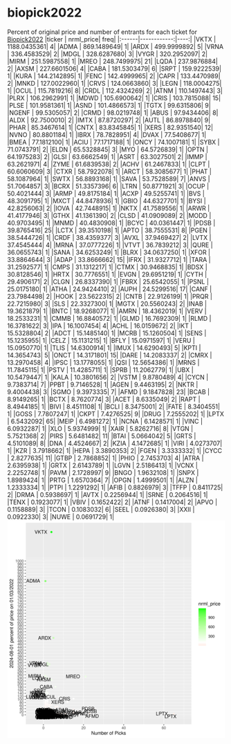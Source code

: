 # biopick2022
Percent of original price and number of entrants for each ticket for [Biopick2022](https://twitter.com/hashtag/Biopick2022)
|ticker |   nrml_price| freq|
|:------|------------:|----:|
|VKTX   | 1188.0435361|    4|
|ADMA   |  869.1489649|    1|
|ARDX   |  499.9999892|    5|
|VRNA   |  336.4583529|    2|
|MDGL   |  328.6287680|    3|
|VYGR   |  320.2952097|    2|
|MIRM   |  251.5987558|    1|
|MREO   |  248.7499975|   21|
|LQDA   |  237.9876884|    2|
|AXSM   |  227.6601506|    4|
|CABA   |  181.5303479|    6|
|SRPT   |  159.9222539|    1|
|KURA   |  144.2142895|    1|
|FENC   |  142.4999965|    2|
|CAPR   |  133.4470989|    2|
|MNKD   |  127.0022960|    1|
|CRVS   |  124.0663860|    3|
|LEGN   |  118.0004275|    1|
|OCUL   |  115.7819216|    8|
|CRDL   |  112.4324269|    2|
|ATNM   |  110.1497443|    3|
|PLRX   |  106.2962991|    1|
|MDWD   |  105.6900642|    1|
|CRIS   |  103.7815088|   15|
|PLSE   |  101.9581361|    1|
|ASND   |  101.4866573|    1|
|TGTX   |   99.6315806|    9|
|NGENF  |   99.5305057|    2|
|CRMD   |   98.0219748|    1|
|ABUS   |   97.9434406|    8|
|ALDX   |   92.7500010|    2|
|IMTX   |   87.8720297|    2|
|AUTL   |   86.8978840|    9|
|PHAR   |   85.3467614|    1|
|CNTX   |   83.8345845|    1|
|XERS   |   82.9351540|   12|
|NVNO   |   80.8801184|    1|
|IBRX   |   78.7828951|    4|
|DVAX   |   77.5408677|    1|
|BMEA   |   77.1812100|    1|
|ACIU   |   77.1717188|    1|
|ONCY   |   74.1007181|    1|
|SYBX   |   71.0743791|    2|
|ELDN   |   65.5328845|    3|
|MYO    |   64.5726839|    1|
|OPTN   |   64.1975283|    2|
|GLSI   |   63.6662549|    1|
|ASRT   |   63.3027501|    2|
|IMMP   |   63.2621971|    4|
|ZYME   |   61.6839538|    2|
|ACHV   |   61.2467833|    1|
|CLPT   |   60.6060609|    3|
|CTXR   |   58.7922078|    1|
|ARCT   |   58.3085677|    1|
|PHAT   |   58.1087964|    1|
|SWTX   |   56.8893168|    1|
|SAVA   |   53.7528589|    7|
|ANVS   |   51.7064857|    3|
|BCRX   |   51.3357396|    6|
|LTRN   |   50.8771921|    3|
|OCUP   |   50.4021444|    3|
|ARMP   |   49.8175184|    1|
|ACXP   |   49.5255741|    1|
|BVS    |   48.3091795|    1|
|MXCT   |   44.8478936|    1|
|GBIO   |   44.6327701|    1|
|BYSI   |   42.8256063|    2|
|IOVA   |   42.7448915|    1|
|NKTX   |   41.7589556|    1|
|ARWR   |   41.4177946|    3|
|GTHX   |   41.1361390|    2|
|CLSD   |   41.0909089|    2|
|MODD   |   40.9703495|    1|
|MNMD   |   40.4830908|    1|
|BCYC   |   40.0361447|    1|
|PDSB   |   39.8765416|   25|
|LCTX   |   39.3510198|    1|
|APTO   |   38.7555531|    8|
|PGEN   |   38.5444726|    1|
|CRDF   |   38.4359377|    3|
|AVXL   |   37.9469427|    2|
|LVTX   |   37.4545444|    4|
|MRNA   |   37.0777226|    1|
|VTVT   |   36.7839212|    3|
|QURE   |   36.0655743|    1|
|SANA   |   34.6253249|    1|
|BLRX   |   34.0637250|    1|
|XFOR   |   33.8864644|    3|
|ADAP   |   33.8666662|   15|
|IFRX   |   31.9327712|    1|
|TARA   |   31.2592577|    1|
|CMPS   |   31.1312217|    1|
|CTMX   |   30.9468835|    1|
|BDSX   |   30.8128546|    1|
|HRTX   |   30.7776551|    1|
|EVGN   |   29.6951219|    1|
|CYTH   |   29.4906171|    2|
|CLGN   |   26.8337390|    1|
|FBRX   |   25.6542055|    1|
|PSNL   |   25.0175180|    1|
|ATHA   |   24.9424410|    2|
|AUPH   |   24.5299516|   17|
|CANF   |   23.7984498|    2|
|HOOK   |   23.5622315|    2|
|CNTB   |   22.9126199|    1|
|PRQR   |   22.7215980|    3|
|SLS    |   22.3327300|    1|
|MGTX   |   20.5560243|    2|
|INAB   |   19.3621879|    1|
|BNTC   |   18.9268077|    1|
|AMRN   |   18.4362019|    1|
|VERV   |   18.2533231|    1|
|CMMB   |   16.8840572|    1|
|GLMD   |   16.7692309|    1|
|RLMD   |   16.3781622|    3|
|IPA    |   16.1007454|    4|
|ACHL   |   16.0159672|    2|
|IKT    |   15.5328804|    2|
|ADCT   |   15.1485140|    1|
|MCRB   |   15.1260504|    1|
|SENS   |   15.1235955|    1|
|CELZ   |   15.1131215|    1|
|BFLY   |   15.0971597|    1|
|VERU   |   15.0950770|    1|
|TLIS   |   14.6300914|    1|
|IMUX   |   14.6290493|    5|
|KPTI   |   14.3654743|    5|
|ONCT   |   14.3171801|   15|
|DARE   |   14.2083337|    2|
|CMRX   |   13.2970458|    4|
|IPSC   |   13.1778055|    1|
|QSI    |   12.5654386|    1|
|MRNS   |   11.7845115|    1|
|PSTV   |   11.4285711|    1|
|SPRB   |   11.2062779|    1|
|UBX    |   10.5479447|    1|
|KALA   |   10.3801656|    2|
|VSTM   |    9.8780489|    4|
|CYCN   |    9.7383714|    7|
|PPBT   |    9.7146528|    1|
|AGEN   |    9.4463195|    2|
|NKTR   |    9.4004438|    3|
|SGMO   |    9.3973335|    7|
|AFMD   |    9.1847828|   23|
|BCAB   |    8.9149265|    1|
|BCTX   |    8.7620774|    3|
|ACET   |    8.6335049|    2|
|RAPT   |    8.4944185|    1|
|BIVI   |    8.4511108|    1|
|BCLI   |    8.3475001|    2|
|FATE   |    8.3404551|    1|
|GOSS   |    7.7807247|    1|
|CKPT   |    7.4276525|    9|
|DRUG   |    7.2555202|    1|
|LPTX   |    6.5432092|   65|
|MEIP   |    6.4981272|    1|
|NCNA   |    6.1428571|    1|
|VINC   |    6.0932287|    1|
|XLO    |    5.9374999|    1|
|XAIR   |    5.8262716|    8|
|VTGN   |    5.7521368|    2|
|PIRS   |    5.6481482|   11|
|BTAI   |    5.0664042|    5|
|GRTS   |    4.5101089|    8|
|DNA    |    4.4524667|    2|
|KZIA   |    4.1472685|    1|
|VIRI   |    4.0273707|    1|
|KZR    |    3.7918662|    1|
|HEPA   |    3.3890353|    2|
|FGEN   |    3.3333332|    1|
|CYCC   |    2.8277635|   11|
|GTBP   |    2.7868852|    1|
|PHIO   |    2.7453703|    4|
|ATRA   |    2.6395938|    1|
|GRTX   |    2.6143789|    1|
|LGVN   |    2.5186413|    1|
|VCNX   |    2.2252748|    1|
|PAVM   |    2.1728997|    9|
|BNGO   |    1.9632108|    1|
|SNPX   |    1.8989424|    1|
|PRTG   |    1.6570364|    7|
|OPGN   |    1.4999501|    1|
|ALZN   |    1.2333334|    1|
|PTPI   |    1.2291292|    1|
|AFIB   |    0.8826979|    3|
|TFFP   |    0.8411725|    2|
|DRMA   |    0.5938697|    1|
|AVTX   |    0.2256944|    1|
|SRNE   |    0.2064516|    1|
|TENX   |    0.1923077|    1|
|VBIV   |    0.1652422|    2|
|ATNF   |    0.1417004|    2|
|APVO   |    0.1158889|    3|
|TCON   |    0.1083032|    6|
|SEEL   |    0.0926380|    3|
|XXII   |    0.0922330|    3|
|NUWE   |    0.0691729|    1|
![retvspicks](biopicks.png?raw=true)
